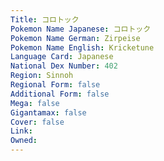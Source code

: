```yaml
---
﻿Title: コロトック
Pokemon Name Japanese: コロトック
Pokemon Name German: Zirpeise
Pokemon Name English: Kricketune
Language Card: Japanese
National Dex Number: 402
Region: Sinnoh
Regional Form: false
Additional Form: false
Mega: false
Gigantamax: false
Cover: false
Link: 
Owned: 
---
```

